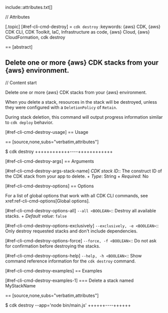 include::attributes.txt[]

// Attributes

[.topic]
[#ref-cli-cmd-destroy]
= `cdk destroy`
:keywords: \{aws} CDK, \{aws} CDK CLI, CDK Toolkit, IaC, Infrastructure as code, \{aws} Cloud, \{aws} CloudFormation, cdk destroy

== [abstract]

Delete one or more \{aws} CDK stacks from your \{aws} environment.
--

// Content start

Delete one or more \{aws} CDK stacks from your \{aws} environment.

When you delete a stack, resources in the stack will be destroyed, unless they were configured with a `DeletionPolicy` of `Retain`.

During stack deletion, this command will output progress information similar to `cdk deploy` behavior.

[#ref-cli-cmd-destroy-usage]
== Usage

== [source,none,subs="verbatim,attributes"]

$ cdk destroy +++<arguments>++++++<options>+++----+++</options>++++++</arguments>+++

[#ref-cli-cmd-destroy-args]
== Arguments

[#ref-cli-cmd-destroy-args-stack-name]
_CDK stack ID_::
The construct ID of the CDK stack from your app to delete.
+
_Type_: String
+
_Required_: No

[#ref-cli-cmd-destroy-options]
== Options

For a list of global options that work with all CDK  CLI commands, see xref:ref-cli-cmd-options[Global options].

[#ref-cli-cmd-destroy-options-all]
`--all <BOOLEAN>`::
Destroy all available stacks.
+
_Default value_: `false`

[#ref-cli-cmd-destroy-options-exclusively]
`--exclusively, -e <BOOLEAN>`::
Only destroy requested stacks and don't include dependencies.

[#ref-cli-cmd-destroy-options-force]
`--force, -f <BOOLEAN>`::
Do not ask for confirmation before destroying the stacks.

[#ref-cli-cmd-destroy-options-help]
`--help, -h <BOOLEAN>`::
Show command reference information for the `cdk destroy` command.

[#ref-cli-cmd-destroy-examples]
== Examples

[#ref-cli-cmd-destroy-examples-1]
=== Delete a stack named MyStackName

== [source,none,subs="verbatim,attributes"]

$ cdk destroy --app='node bin/main.js' +++<MyStackName>+++----+++</MyStackName>+++
